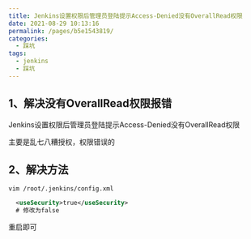 ```yaml
---
title: Jenkins设置权限后管理员登陆提示Access-Denied没有OverallRead权限
date: 2021-08-29 10:13:16
permalink: /pages/b5e1543819/
categories:
  - 踩坑
tags:
  - jenkins
  - 踩坑
---
```


## 1、解决没有OverallRead权限报错

Jenkins设置权限后管理员登陆提示Access-Denied没有OverallRead权限

主要是乱七八糟授权，权限错误的



## 2、解决方法

`vim /root/.jenkins/config.xml `

```xml
  <useSecurity>true</useSecurity>
  # 修改为false
```

重启即可

